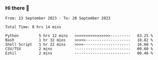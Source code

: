 ### Hi there 👋

<!--
**ututono/ututono** is a ✨ _special_ ✨ repository because its `README.md` (this file) appears on your GitHub profile.

Here are some ideas to get you started:

- 🔭 I’m currently working on ...
- 🌱 I’m currently learning ...
- 👯 I’m looking to collaborate on ...
- 🤔 I’m looking for help with ...
- 💬 Ask me about ...
- 📫 How to reach me: ...
- 😄 Pronouns: ...
- ⚡ Fun fact: ...
-->



<!--START_SECTION:waka-->

```text
From: 13 September 2023 - To: 20 September 2023

Total Time: 8 hrs 14 mins

Python         5 hrs 12 mins   >>>>>>>>>>>>>>>>---------   63.25 %
Bash           1 hr 32 mins    >>>>>--------------------   18.82 %
Shell Script   1 hr 22 mins    >>>>---------------------   16.60 %
CSV/TSV        2 mins          -------------------------   00.60 %
Ezhil          2 mins          -------------------------   00.46 %
```

<!--END_SECTION:waka-->
